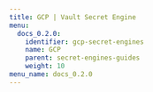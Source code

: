 ```yaml
---
title: GCP | Vault Secret Engine
menu:
  docs_0.2.0:
    identifier: gcp-secret-engines
    name: GCP
    parent: secret-engines-guides
    weight: 10
menu_name: docs_0.2.0
---
```


